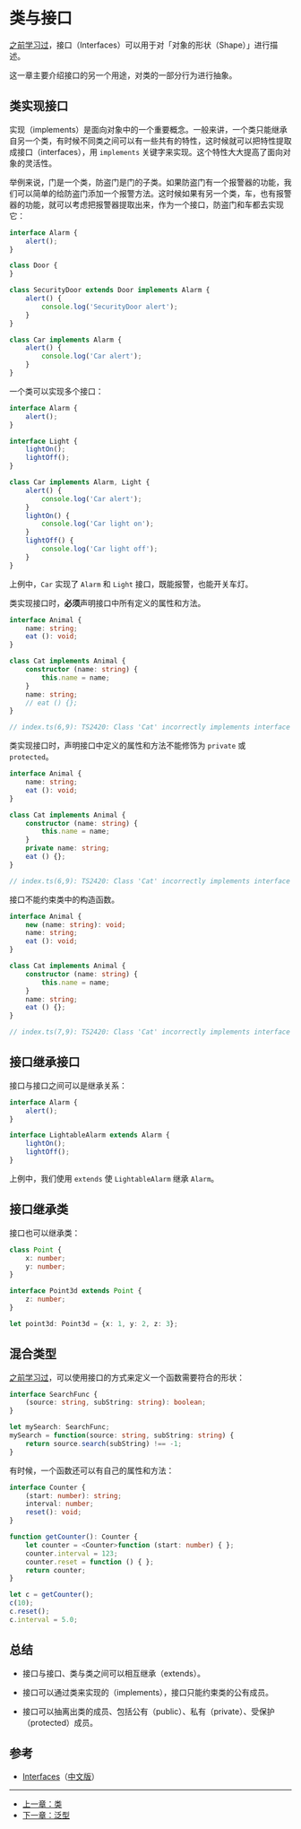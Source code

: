 # 类与接口

[之前学习过](../basics/type-of-object-interfaces.md)，接口（Interfaces）可以用于对「对象的形状（Shape）」进行描述。

这一章主要介绍接口的另一个用途，对类的一部分行为进行抽象。

## 类实现接口

实现（implements）是面向对象中的一个重要概念。一般来讲，一个类只能继承自另一个类，有时候不同类之间可以有一些共有的特性，这时候就可以把特性提取成接口（interfaces），用 `implements` 关键字来实现。这个特性大大提高了面向对象的灵活性。

举例来说，门是一个类，防盗门是门的子类。如果防盗门有一个报警器的功能，我们可以简单的给防盗门添加一个报警方法。这时候如果有另一个类，车，也有报警器的功能，就可以考虑把报警器提取出来，作为一个接口，防盗门和车都去实现它：

```ts
interface Alarm {
    alert();
}

class Door {
}

class SecurityDoor extends Door implements Alarm {
    alert() {
        console.log('SecurityDoor alert');
    }
}

class Car implements Alarm {
    alert() {
        console.log('Car alert');
    }
}
```

一个类可以实现多个接口：

```ts
interface Alarm {
    alert();
}

interface Light {
    lightOn();
    lightOff();
}

class Car implements Alarm, Light {
    alert() {
        console.log('Car alert');
    }
    lightOn() {
        console.log('Car light on');
    }
    lightOff() {
        console.log('Car light off');
    }
}
```

上例中，`Car` 实现了 `Alarm` 和 `Light` 接口，既能报警，也能开关车灯。

类实现接口时，**必须**声明接口中所有定义的属性和方法。

```ts
interface Animal {
    name: string;
    eat (): void;
}

class Cat implements Animal {
    constructor (name: string) {
        this.name = name;
    }
    name: string;
    // eat () {};
}

// index.ts(6,9): TS2420: Class 'Cat' incorrectly implements interface 'Animal'. Property 'eat' is missing in type 'Cat' but required in type 'Animal'.
```

类实现接口时，声明接口中定义的属性和方法不能修饰为 `private` 或 `protected`。

```ts
interface Animal {
    name: string;
    eat (): void;
}

class Cat implements Animal {
    constructor (name: string) {
        this.name = name;
    }
    private name: string;
    eat () {};
}

// index.ts(6,9): TS2420: Class 'Cat' incorrectly implements interface 'Animal'. Property 'name' is private in type 'Cat' but not in type 'Animal'.
```

接口不能约束类中的构造函数。

```ts
interface Animal {
    new (name: string): void;
    name: string;
    eat (): void;
}

class Cat implements Animal {
    constructor (name: string) {
        this.name = name;
    }
    name: string;
    eat () {};
}

// index.ts(7,9): TS2420: Class 'Cat' incorrectly implements interface 'Animal'. Type 'Cat' provides no match for the signature 'new (name: string): void'.
```

## 接口继承接口

接口与接口之间可以是继承关系：

```ts
interface Alarm {
    alert();
}

interface LightableAlarm extends Alarm {
    lightOn();
    lightOff();
}
```

上例中，我们使用 `extends` 使 `LightableAlarm` 继承 `Alarm`。

## 接口继承类

接口也可以继承类：

```ts
class Point {
    x: number;
    y: number;
}

interface Point3d extends Point {
    z: number;
}

let point3d: Point3d = {x: 1, y: 2, z: 3};
```

## 混合类型

[之前学习过](../basics/type-of-function.md#接口中函数的定义)，可以使用接口的方式来定义一个函数需要符合的形状：

```ts
interface SearchFunc {
    (source: string, subString: string): boolean;
}

let mySearch: SearchFunc;
mySearch = function(source: string, subString: string) {
    return source.search(subString) !== -1;
}
```

有时候，一个函数还可以有自己的属性和方法：

```ts
interface Counter {
    (start: number): string;
    interval: number;
    reset(): void;
}

function getCounter(): Counter {
    let counter = <Counter>function (start: number) { };
    counter.interval = 123;
    counter.reset = function () { };
    return counter;
}

let c = getCounter();
c(10);
c.reset();
c.interval = 5.0;
```

## 总结

* 接口与接口、类与类之间可以相互继承（extends）。

* 接口可以通过类来实现的（implements），接口只能约束类的公有成员。

* 接口可以抽离出类的成员、包括公有（public）、私有（private）、受保护（protected）成员。

## 参考

- [Interfaces](http://www.typescriptlang.org/docs/handbook/interfaces.html)（[中文版](https://zhongsp.gitbooks.io/typescript-handbook/content/doc/handbook/Interfaces.html)）

---

- [上一章：类](class.md)
- [下一章：泛型](generics.md)

